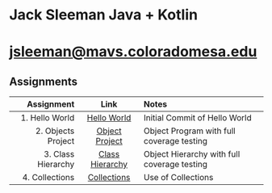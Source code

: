 # Jack Sleeman Java + Kotlin
# jsleeman@mavs.coloradomesa.edu
## Assignments
| Assignment |   Link   |   Notes  |
|-----------:|:--------:|:---------|
| 1. Hello World | [Hello World](https://github.com/jackedup/Java-Kotlin-jsleeman/tree/master/HelloWorld) | Initial Commit of Hello World |
| 2. Objects Project| [Object Project](https://github.com/jackedup/Java-Kotlin-jsleeman/blob/master/Objects/)| Object Program with full coverage testing |
| 3. Class Hierarchy| [Class Hierarchy](https://github.com/jackedup/Java-Kotlin-jsleeman/tree/master/ClassHierarchy)| Object Hierarchy with full coverage testing |
| 4. Collections| [Collections](https://github.com/jackedup/Java-Kotlin-jsleeman/tree/master/Collections)| Use of Collections |


